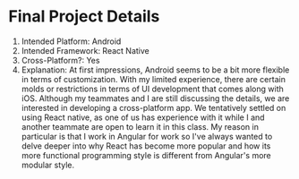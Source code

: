 # Final Project Details


1. Intended Platform:  Android
2. Intended Framework: React Native
3. Cross-Platform?:    Yes
4. Explanation:
   At first impressions, Android seems to be a bit more flexible in terms of customization. With my limited experience, there are certain molds or restrictions in terms of UI development that comes along with iOS. Although my teammates and I are still discussing the details, we are interested in developing a cross-platform app. We tentatively settled on using React native, as one of us has experience with it while I and another teammate are open to learn it in this class. My reason in particular is that I work in Angular for work so I've always wanted to delve deeper into why React has become more popular and how its more functional programming style is different from Angular's more modular style.  
